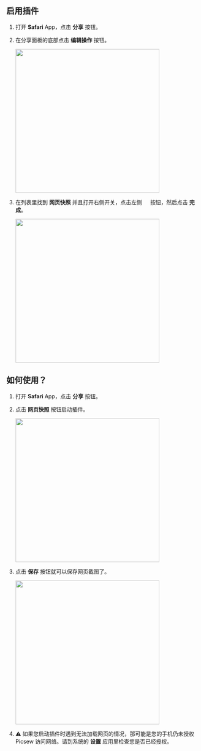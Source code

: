 ## 启用插件

1. 打开 **Safari** App，点击 **分享** 按钮。

2. 在分享面板的底部点击 **编辑操作** 按钮。

    <img src="/assets/guide-web-snapshot-1.jpg" width="375" >

2. 在列表里找到 **网页快照** 并且打开右侧开关，点击左侧 <img src="/assets/guide-plus.png" style="height:1em !important; vertical-align:-10%"> 按钮，然后点击 **完成**。

    <img src="/assets/guide-web-snapshot-2.jpg" width="375" >

## 如何使用？

1. 打开 **Safari** App，点击 **分享** 按钮。

2. 点击 **网页快照** 按钮启动插件。

    <img src="/assets/guide-web-snapshot-3.jpg" width="375" >

3. 点击 **保存** 按钮就可以保存网页截图了。

    <img src="/assets/guide-web-snapshot-4.jpg" width="375" >

3. ⚠️ 如果您启动插件时遇到无法加载网页的情况，那可能是您的手机仍未授权 Picsew 访问网络。请到系统的 **设置** 应用里检查您是否已经授权。
